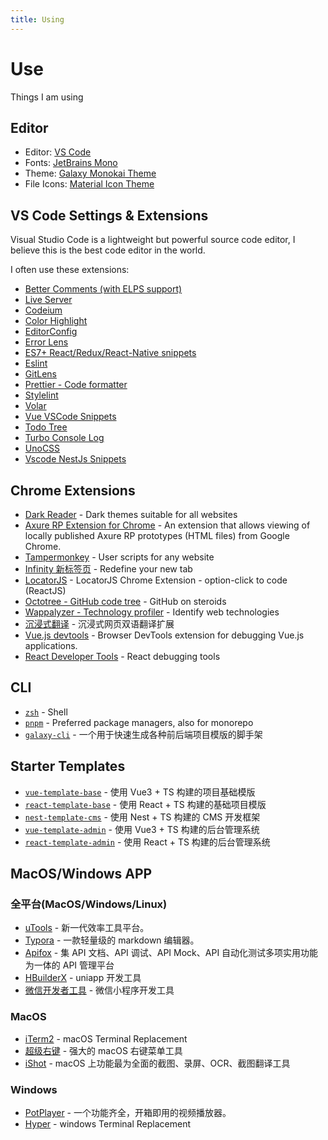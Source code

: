 ```yaml
---
title: Using
---
```


# Use

Things I am using

## Editor

- Editor: [VS Code](https://code.visualstudio.com/)
- Fonts: [JetBrains Mono](https://github.com/JetBrains/JetBrainsMono/)
- Theme: [Galaxy Monokai Theme](https://github.com/sankeyangshu/vscode-theme-galaxy)
- File Icons: [Material Icon Theme](https://marketplace.visualstudio.com/items?itemName=PKief.material-icon-theme)

## VS Code Settings & Extensions

Visual Studio Code is a lightweight but powerful source code editor, I believe this is the best code editor in the world.

I often use these extensions:

- [Better Comments (with ELPS support)](https://marketplace.visualstudio.com/items?itemName=AmirHA.better-comments-2)
- [Live Server](https://marketplace.visualstudio.com/items?itemName=ritwickdey.LiveServer)
- [Codeium](https://marketplace.visualstudio.com/items?itemName=Codeium.codeium)
- [Color Highlight](https://marketplace.visualstudio.com/items?itemName=naumovs.color-highlight)
- [EditorConfig](https://marketplace.visualstudio.com/items?itemName=EditorConfig.EditorConfig)
- [Error Lens](https://marketplace.visualstudio.com/items?itemName=usernamehw.errorlens)
- [ES7+ React/Redux/React-Native snippets](https://marketplace.visualstudio.com/items?itemName=dsznajder.es7-react-js-snippets)
- [Eslint](https://marketplace.visualstudio.com/items?itemName=dbaeumer.vscode-eslint)
- [GitLens](https://marketplace.visualstudio.com/items?itemName=eamodio.gitlens)
- [Prettier - Code formatter](https://marketplace.visualstudio.com/items?itemName=esbenp.prettier-vscode)
- [Stylelint](https://marketplace.visualstudio.com/items?itemName=stylelint.vscode-stylelint)
- [Volar](https://marketplace.visualstudio.com/items?itemName=Vue.vscode-typescript-vue-plugin)
- [Vue VSCode Snippets](https://marketplace.visualstudio.com/items?itemName=sdras.vue-vscode-snippets)
- [Todo Tree](https://marketplace.visualstudio.com/items?itemName=Gruntfuggly.todo-tree)
- [Turbo Console Log](https://marketplace.visualstudio.com/items?itemName=ChakrounAnas.turbo-console-log)
- [UnoCSS](https://marketplace.visualstudio.com/items?itemName=antfu.unocss)
- [Vscode NestJs Snippets](https://marketplace.visualstudio.com/items?itemName=ashinzekene.nestjs)

## Chrome Extensions

- [Dark Reader](https://chrome.google.com/webstore/detail/dark-reader/eimadpbcbfnmbkopoojfekhnkhdbieeh) - Dark themes suitable for all websites
- [Axure RP Extension for Chrome](https://chromewebstore.google.com/detail/axure-rp-extension-for-ch/dogkpdfcklifaemcdfbildhcofnopogp) - An extension that allows viewing of locally published Axure RP prototypes (HTML files) from Google Chrome.
- [Tampermonkey](https://chrome.google.com/webstore/detail/tampermonkey/dhdgffkkebhmkfjojejmpbldmpobfkfo) - User scripts for any website
- [Infinity 新标签页](https://chrome.google.com/webstore/detail/infinity-new-tab/dbfmnekepjoapopniengjbcpnbljalfg) - Redefine your new tab
- [LocatorJS](https://chrome.google.com/webstore/detail/locatorjs/npbfdllefekhdplbkdigpncggmojpefi) - LocatorJS Chrome Extension - option-click to code (ReactJS)
- [Octotree - GitHub code tree](https://chrome.google.com/webstore/detail/octotree-github-code-tree/bkhaagjahfmjljalopjnoealnfndnagc) - GitHub on steroids
- [Wappalyzer - Technology profiler](https://chrome.google.com/webstore/detail/wappalyzer-technology-pro/gppongmhjkpfnbhagpmjfkannfbllamg) - Identify web technologies
- [沉浸式翻译](https://chrome.google.com/webstore/detail/immersive-translate-web-p/bpoadfkcbjbfhfodiogcnhhhpibjhbnh) - 沉浸式网页双语翻译扩展
- [Vue.js devtools](https://chrome.google.com/webstore/detail/vuejs-devtools/nhdogjmejiglipccpnnnanhbledajbpd) - Browser DevTools extension for debugging Vue.js applications.
- [React Developer Tools](https://chromewebstore.google.com/detail/react-developer-tools/fmkadmapgofadopljbjfkapdkoienihi) - React debugging tools

## CLI

- [`zsh`](https://zsh.org/) - Shell
- [`pnpm`](https://pnpm.io/) - Preferred package managers, also for monorepo
- [`galaxy-cli`](https://www.npmjs.com/package/galaxy-cli-core/) - 一个用于快速生成各种前后端项目模版的脚手架

## Starter Templates

- [`vue-template-base`](https://github.com/sankeyangshu/vue-template-base) - 使用 Vue3 + TS 构建的项目基础模版
- [`react-template-base`](https://github.com/sankeyangshu/react-template-base) - 使用 React + TS 构建的基础项目模版
- [`nest-template-cms`](https://github.com/sankeyangshu/nest-template-cms) - 使用 Nest + TS 构建的 CMS 开发框架
- [`vue-template-admin`](https://github.com/sankeyangshu/vue-template-admin) - 使用 Vue3 + TS 构建的后台管理系统
- [`react-template-admin`](https://github.com/sankeyangshu/react-template-admin) - 使用 React + TS 构建的后台管理系统

## MacOS/Windows APP

### 全平台(MacOS/Windows/Linux)

- [uTools](https://u.tools/) - 新一代效率工具平台。
- [Typora](https://typora.io/) - 一款轻量级的 markdown 编辑器。
- [Apifox](https://apifox.com/) - 集 API 文档、API 调试、API Mock、API 自动化测试多项实用功能为一体的 API 管理平台
- [HBuilderX](https://www.dcloud.io/hbuilderx.html) - uniapp 开发工具
- [微信开发者工具](https://developers.weixin.qq.com/miniprogram/dev/devtools/download.html) - 微信小程序开发工具

### MacOS

- [iTerm2](https://iterm2.com/) - macOS Terminal Replacement
- [超级右键](https://www.better365.cn/irightmousepro.html) - 强大的 macOS 右键菜单工具
- [iShot](https://www.better365.cn/ishot.html) - macOS 上功能最为全面的截图、录屏、OCR、截图翻译工具

### Windows

- [PotPlayer](https://potplayer.daum.net/) - 一个功能齐全，开箱即用的视频播放器。
- [Hyper](https://hyper.is/) - windows Terminal Replacement
